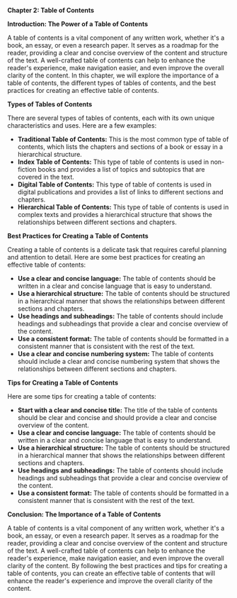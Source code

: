 <p><strong>Chapter 2: Table of Contents</strong></p>

<p><strong>Introduction: The Power of a Table of Contents</strong></p>

<p>A table of contents is a vital component of any written work, whether it's a book, an essay, or even a research paper. It serves as a roadmap for the reader, providing a clear and concise overview of the content and structure of the text. A well-crafted table of contents can help to enhance the reader's experience, make navigation easier, and even improve the overall clarity of the content. In this chapter, we will explore the importance of a table of contents, the different types of tables of contents, and the best practices for creating an effective table of contents.</p>

<p><strong>Types of Tables of Contents</strong></p>

<p>There are several types of tables of contents, each with its own unique characteristics and uses. Here are a few examples:</p>

<ul>
<li><strong>Traditional Table of Contents:</strong> This is the most common type of table of contents, which lists the chapters and sections of a book or essay in a hierarchical structure.</li>
<li><strong>Index Table of Contents:</strong> This type of table of contents is used in non-fiction books and provides a list of topics and subtopics that are covered in the text.</li>
<li><strong>Digital Table of Contents:</strong> This type of table of contents is used in digital publications and provides a list of links to different sections and chapters.</li>
<li><strong>Hierarchical Table of Contents:</strong> This type of table of contents is used in complex texts and provides a hierarchical structure that shows the relationships between different sections and chapters.</li>
</ul>

<p><strong>Best Practices for Creating a Table of Contents</strong></p>

<p>Creating a table of contents is a delicate task that requires careful planning and attention to detail. Here are some best practices for creating an effective table of contents:</p>

<ul>
<li><strong>Use a clear and concise language:</strong> The table of contents should be written in a clear and concise language that is easy to understand.</li>
<li><strong>Use a hierarchical structure:</strong> The table of contents should be structured in a hierarchical manner that shows the relationships between different sections and chapters.</li>
<li><strong>Use headings and subheadings:</strong> The table of contents should include headings and subheadings that provide a clear and concise overview of the content.</li>
<li><strong>Use a consistent format:</strong> The table of contents should be formatted in a consistent manner that is consistent with the rest of the text.</li>
<li><strong>Use a clear and concise numbering system:</strong> The table of contents should include a clear and concise numbering system that shows the relationships between different sections and chapters.</li>
</ul>

<p><strong>Tips for Creating a Table of Contents</strong></p>

<p>Here are some tips for creating a table of contents:</p>

<ul>
<li><strong>Start with a clear and concise title:</strong> The title of the table of contents should be clear and concise and should provide a clear and concise overview of the content.</li>
<li><strong>Use a clear and concise language:</strong> The table of contents should be written in a clear and concise language that is easy to understand.</li>
<li><strong>Use a hierarchical structure:</strong> The table of contents should be structured in a hierarchical manner that shows the relationships between different sections and chapters.</li>
<li><strong>Use headings and subheadings:</strong> The table of contents should include headings and subheadings that provide a clear and concise overview of the content.</li>
<li><strong>Use a consistent format:</strong> The table of contents should be formatted in a consistent manner that is consistent with the rest of the text.</li>
</ul>

<p><strong>Conclusion: The Importance of a Table of Contents</strong></p>

<p>A table of contents is a vital component of any written work, whether it's a book, an essay, or even a research paper. It serves as a roadmap for the reader, providing a clear and concise overview of the content and structure of the text. A well-crafted table of contents can help to enhance the reader's experience, make navigation easier, and even improve the overall clarity of the content. By following the best practices and tips for creating a table of contents, you can create an effective table of contents that will enhance the reader's experience and improve the overall clarity of the content.</p>
